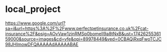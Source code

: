 # local_project
https://www.google.com/url?sa=i&url=https%3A%2F%2Fwww.perfectpetinsurance.co.uk%2Fcat-insurance%2F&psig=AOvVaw1zjnRMSp0bomelI9a8tNxB&ust=1742625536159000&source=images&cd=vfe&opi=89978449&ved=0CBAQjRxqFwoTCJC98JHImowDFQAAAAAdAAAAABAE
